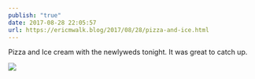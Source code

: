 ```yaml
---
publish: "true"
date: 2017-08-28 22:05:57
url: https://ericmwalk.blog/2017/08/28/pizza-and-ice.html
---
```


Pizza and Ice cream with the newlyweds tonight. It was great to catch up.

![](https://ericmwalk.blog/uploads/2022/14c56f7bab.jpg)